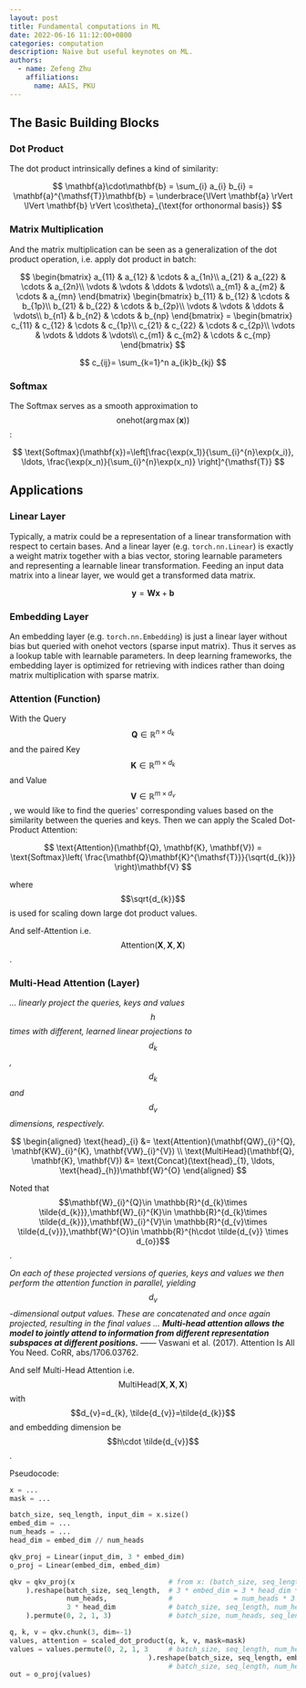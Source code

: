 ```yaml
---
layout: post
title: Fundamental computations in ML
date: 2022-06-16 11:12:00+0800
categories: computation
description: Naive but useful keynotes on ML.
authors:
  - name: Zefeng Zhu
    affiliations:
      name: AAIS, PKU
---
```


## The Basic Building Blocks

### Dot Product

The dot product intrinsically defines a kind of similarity:

$$
\mathbf{a}\cdot\mathbf{b} = \sum_{i} a_{i} b_{i} = \mathbf{a}^{\mathsf{T}}\mathbf{b} = \underbrace{\lVert \mathbf{a} \rVert \lVert \mathbf{b} \rVert \cos\theta}_{\text{for orthonormal basis}}
$$

### Matrix Multiplication

And the matrix multiplication can be seen as a generalization of the dot product operation, i.e. apply dot product in batch:

$$
\begin{bmatrix}
         a_{11} & a_{12} & \cdots & a_{1n}\\
         a_{21} & a_{22} & \cdots & a_{2n}\\
         \vdots & \vdots & \ddots & \vdots\\
         a_{m1} & a_{m2} & \cdots & a_{mn}
     \end{bmatrix}
     \begin{bmatrix}
         b_{11} & b_{12} & \cdots & b_{1p}\\
         b_{21} & b_{22} & \cdots & b_{2p}\\
         \vdots & \vdots & \ddots & \vdots\\
         b_{n1} & b_{n2} & \cdots & b_{np}
     \end{bmatrix}
      =
     \begin{bmatrix}
         c_{11} & c_{12} & \cdots & c_{1p}\\
         c_{21} & c_{22} & \cdots & c_{2p}\\
         \vdots & \vdots & \ddots & \vdots\\
         c_{m1} & c_{m2} & \cdots & c_{mp}
     \end{bmatrix}
$$

$$
c_{ij}= \sum_{k=1}^n a_{ik}b_{kj}
$$

### Softmax

The Softmax serves as a smooth approximation to $$\text{onehot}(\arg\max(\mathbf{x}))$$:

$$
\text{Softmax}(\mathbf{x})=\left[\frac{\exp(x_1)}{\sum_{i}^{n}\exp(x_i)}, \ldots, \frac{\exp(x_n)}{\sum_{i}^{n}\exp(x_n)} \right]^{\mathsf{T}}
$$

## Applications

### Linear Layer

Typically, a matrix could be a representation of a linear transformation with respect to certain bases. And a linear layer (e.g. `torch.nn.Linear`) is exactly a weight matrix together with a bias vector, storing learnable parameters and representing a learnable linear transformation. Feeding an input data matrix into a linear layer, we would get a transformed data matrix.

$$
\mathbf{y} = \mathbf{Wx} + \mathbf{b}
$$

### Embedding Layer

An embedding layer (e.g. `torch.nn.Embedding`) is just a linear layer without bias but queried with onehot vectors (sparse input matrix). Thus it serves as a lookup table with learnable parameters. In deep learning frameworks, the embedding layer is optimized for retrieving with indices rather than doing matrix multiplication with sparse matrix.

### Attention (Function)

With the Query $$\mathbf{Q}\in\mathbb{R}^{n\times d_{k}}$$ and the paired Key $$\mathbf{K}\in\mathbb{R}^{m\times d_{k}}$$ and Value $$\mathbf{V}\in\mathbb{R}^{m\times d_{v}}$$, we would like to find the queries' corresponding values based on the similarity between the queries and keys. Then we can apply the Scaled Dot-Product Attention:

$$
\text{Attention}(\mathbf{Q}, \mathbf{K}, \mathbf{V}) = \text{Softmax}\left( \frac{\mathbf{Q}\mathbf{K}^{\mathsf{T}}}{\sqrt{d_{k}}} \right)\mathbf{V}
$$

where $$\sqrt{d_{k}}$$ is used for scaling down large dot product values.

And self-Attention i.e. $$\text{Attention}(\mathbf{X}, \mathbf{X}, \mathbf{X})$$.

### Multi-Head Attention (Layer)

*... linearly project the queries, keys and values $$h$$ times with different, learned linear projections to $$d_{k}$$, $$d_{k}$$ and $$d_v$$ dimensions, respectively.*

$$
\begin{aligned}
  \text{head}_{i} &= \text{Attention}(\mathbf{QW}_{i}^{Q}, \mathbf{KW}_{i}^{K}, \mathbf{VW}_{i}^{V}) \\
  \text{MultiHead}(\mathbf{Q}, \mathbf{K}, \mathbf{V}) &= \text{Concat}(\text{head}_{1}, \ldots, \text{head}_{h})\mathbf{W}^{O}
\end{aligned}
$$

Noted that $$\mathbf{W}_{i}^{Q}\in \mathbb{R}^{d_{k}\times \tilde{d_{k}}},\mathbf{W}_{i}^{K}\in \mathbb{R}^{d_{k}\times \tilde{d_{k}}},\mathbf{W}_{i}^{V}\in \mathbb{R}^{d_{v}\times \tilde{d_{v}}},\mathbf{W}^{O}\in \mathbb{R}^{h\cdot \tilde{d_{v}} \times d_{o}}$$.

*On each of these projected versions of queries, keys and values we then perform the attention function in parallel, yielding $$d_{v}$$-dimensional output values. These are concatenated and once again projected, resulting in the final values ... **Multi-head attention allows the model to jointly attend to information from different representation subspaces at different positions.*** —— Vaswani et al. (2017). Attention Is All You Need. CoRR, abs/1706.03762.

And self Multi-Head Attention i.e. $$\text{MultiHead}(\mathbf{X}, \mathbf{X}, \mathbf{X})$$ with $$d_{v}=d_{k}, \tilde{d_{v}}=\tilde{d_{k}}$$ and embedding dimension be $$h\cdot \tilde{d_{v}}$$.

Pseudocode:

```python
x = ...
mask = ...

batch_size, seq_length, input_dim = x.size()
embed_dim = ...
num_heads = ...
head_dim = embed_dim // num_heads

qkv_proj = Linear(input_dim, 3 * embed_dim)
o_proj = Linear(embed_dim, embed_dim)

qkv = qkv_proj(x                       # from x: (batch_size, seq_length, input_dim) to qkv: (batch_size, seq_length, 3 * embed_dim)
    ).reshape(batch_size, seq_length,  # 3 * embed_dim = 3 * head_dim * num_heads
              num_heads,               #               = num_heads * 3 * head_dim
              3 * head_dim             # batch_size, seq_length, num_heads, 3 * head_dim
    ).permute(0, 2, 1, 3)              # batch_size, num_heads, seq_length, 3 * head_dim

q, k, v = qkv.chunk(3, dim=-1)
values, attention = scaled_dot_product(q, k, v, mask=mask)
values = values.permute(0, 2, 1, 3     # batch_size, seq_length, num_heads, head_dim
                                  ).reshape(batch_size, seq_length, embed_dim) 
                                       # batch_size, seq_length, num_heads * head_dim
out = o_proj(values)
```
